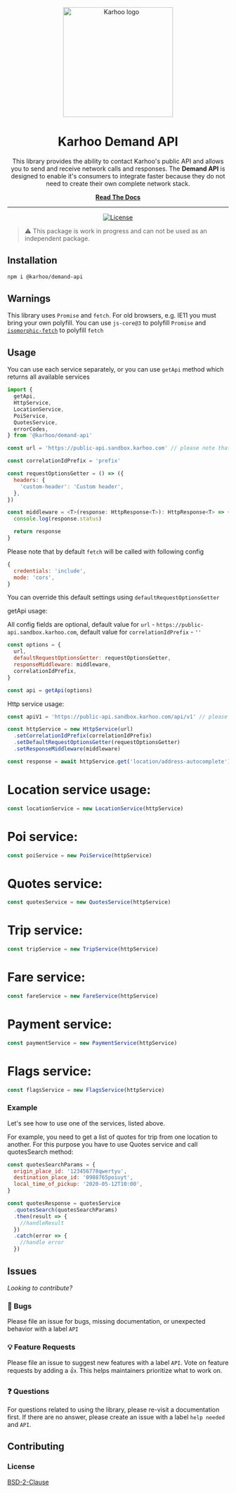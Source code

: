 <div align="center">
<a href="https://karhoo.com">
  <img
    alt="Karhoo logo"
    width="250px"
    src="https://cdn.karhoo.com/s/images/logos/karhoo_logo.png"
  />
</a>

<h1>Karhoo Demand API</h1>

This library provides the ability to contact Karhoo's public API and allows you to send and receive network calls and responses. The **Demand API** is designed to enable it's consumers to integrate faster because they do not need to create their own complete network stack.
<br />

[**Read The Docs**](https://developer.karhoo.com/reference#karhoo-api-explorer)

<hr />

[![License](https://img.shields.io/badge/License-BSD%202--Clause-orange.svg)](https://opensource.org/licenses/BSD-2-Clause)

</div>

> ⚠️ This package is work in progress and can not be used as an independent package.

## Installation

```sh
npm i @karhoo/demand-api
```

## Warnings

This library uses `Promise` and `fetch`. For old browsers, e.g. IE11 you must bring your own polyfill. You can use `js-core@3` to polyfill `Promise` and [`isomorphic-fetch`](https://www.npmjs.com/package/isomorphic-fetch) to polyfill `fetch`

## Usage

You can use each service separately, or you can use `getApi` method which returns all available services

```js
import {
  getApi,
  HttpService,
  LocationService,
  PoiService,
  QuotesService,
  errorCodes,
} from '@karhoo/demand-api'

const url = 'https://public-api.sandbox.karhoo.com' // please note that there should not be a slash at the end of the url

const correlationIdPrefix = 'prefix'

const requestOptionsGetter = () => ({
  headers: {
    'custom-header': 'Custom header',
  },
})

const middleware = <T>(response: HttpResponse<T>): HttpResponse<T> => {
  console.log(response.status)

  return response
}
```

Please note that by default `fetch` will be called with following config

```js
{
  credentials: 'include',
  mode: 'cors',
}
```

You can override this default settings using `defaultRequestOptionsGetter`

getApi usage:

All config fields are optional, default value for `url` - `https://public-api.sandbox.karhoo.com`, default value for `correlationIdPrefix` - `''`

```js
const options = {
  url,
  defaultRequestOptionsGetter: requestOptionsGetter,
  responseMiddleware: middleware,
  correlationIdPrefix,
}

const api = getApi(options)
```

Http service usage:

```js
const apiV1 = 'https://public-api.sandbox.karhoo.com/api/v1' // please note that version should be specified

const httpService = new HttpService(url)
  .setCorrelationIdPrefix(correlationIdPrefix)
  .setDefaultRequestOptionsGetter(requestOptionsGetter)
  .setResponseMiddleware(middleware)

const response = await httpService.get('location/address-autocomplete')
```

# Location service usage:

```js
const locationService = new LocationService(httpService)
```

# Poi service:

```js
const poiService = new PoiService(httpService)
```

# Quotes service:

```js
const quotesService = new QuotesService(httpService)
```

# Trip service:

```js
const tripService = new TripService(httpService)
```

# Fare service:

```js
const fareService = new FareService(httpService)
```

# Payment service:

```js
const paymentService = new PaymentService(httpService)
```

# Flags service:

```js
const flagsService = new FlagsService(httpService)
```

### Example

Let's see how to use one of the services, listed above.

For example, you need to get a list of quotes for trip from one location to another. For this purpose you have to use Quotes service and call quotesSearch method:

```js
const quotesSearchParams = {
  origin_place_id: '123456778qwertyu',
  destination_place_id: '0988765poiuyt',
  local_time_of_pickup: '2020-05-12T10:00',
}

const quotesResponse = quotesService
  .quotesSearch(quotesSearchParams)
  .then(result => {
    //handleResult
  })
  .catch(error => {
    //handle error
  })
```

## Issues

_Looking to contribute?_

### 🐛 Bugs

Please file an issue for bugs, missing documentation, or unexpected behavior with a label `API`

### 💡 Feature Requests

Please file an issue to suggest new features with a label `API`. Vote on feature requests by adding
a 👍. This helps maintainers prioritize what to work on.

### ❓ Questions

For questions related to using the library, please re-visit a documentation first. If there are no answer, please create an issue with a label `help needed` and `API`.

## Contributing

### License

[BSD-2-Clause](../LICENSE)
